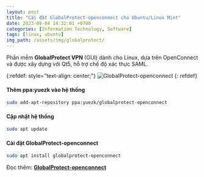 ```yaml
---
layout: post
title: "Cài đặt GlobalProtect-openconnect cho Ubuntu/Linux Mint"
date: 2023-08-04 14:32:01 +0700
categories: [Information Technology, Software]
tags: [linux, ubuntu]
img_path: /assets/img/globalprotect/
---
```


Phần mềm **GlobalProtect VPN** (GUI) dành cho Linux, dựa trên OpenConnect và được xây dựng với Qt5, hỗ trợ chế độ xác thực SAML.

{:refdef: style="text-align: center;"}
![GlobalProtect-openconnect](GlobalProtect_Linux_Mint_21.2.png)
{: refdef}

#### Thêm ppa:yuezk vào hệ thống
```bash
sudo add-apt-repository ppa:yuezk/globalprotect-openconnect
```

#### Cập nhật hệ thống
```bash
sudo apt update
```

#### Cài đặt GlobalProtect-openconnect
```bash
sudo apt install globalprotect-openconnect
```


Đọc thêm: [**GlobalProtect-openconnect**](https://github.com/yuezk/GlobalProtect-openconnect)
